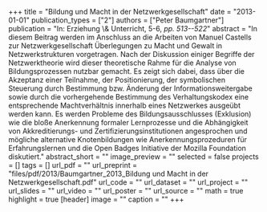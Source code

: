 +++
title = "Bildung und Macht in der Netzwerkgesellschaft"
date = "2013-01-01"
publication_types = ["2"]
authors = ["Peter Baumgartner"]
publication = "In: Erziehung \\& Unterricht, 5-6, _pp. 513--522_"
abstract = "In diesem Beitrag werden im Anschluss an die Arbeiten von Manuel Castells zur Netzwerkgesellschaft Überlegungen zu Macht und Gewalt in Netzwerkstrukturen vorgetragen. Nach der Diskussion einiger Begriffe der Netzwerktheorie wird dieser theoretische Rahme für die Analyse von Bildungsprozessen nutzbar gemacht. Es zeigt sich dabei, dass über die Akzeptanz einer Teilnahme, der Positionierung, der symbolischen Steuerung durch Bestimmung bzw. Änderung der Informationsweitergabe sowie durch die vorhergehende Bestimmung des Verhaltungskodex eine entsprechende Machtverhältnis innerhalb eines Netzwerkes ausgeübt werden kann. Es werden Probleme des Bildungsausschlusses (Exklusion) wie die bloße Anerkennung formaler Lernprozesse und die Abhängigkeit von Akkreditierungs- und Zertifizierungsinstitutionen angesprochen und mögliche alternative Knotenbildungen wie Anerkennungsprozeduren für Erfahrungslernen und die Open Badges Initiative der Mozilla Foundation diskutiert."
abstract_short = ""
image_preview = ""
selected = false
projects = []
tags = []
url_pdf = ""
url_preprint = "files/pdf/2013/Baumgartner_2013_Bildung und Macht in der Netzwerkgesellschaft.pdf"
url_code = ""
url_dataset = ""
url_project = ""
url_slides = ""
url_video = ""
url_poster = ""
url_source = ""
math = true
highlight = true
[header]
image = ""
caption = ""
+++
